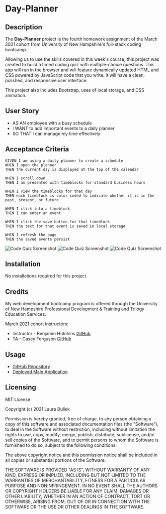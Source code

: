 # Day-Planner

## Description
The **Day-Planner** project is the fourth homework assignment of the March 2021 cohort from University of New Hampshire's full-stack coding bootcamp. 

Allowing us to use the skills covered in this week's course, this project was created to build a timed coding quiz with multiple-choice questions. This app will run in the browser and will feature dynamically updated HTML and CSS powered by JavaScript code that you write. It will have a clean, polished, and responsive user interface.

This project also includes Bootstrap, uses of local storage, and CSS animation. 

## User Story
 -  AS AN employee with a busy schedule
 - I WANT to add important events to a daily planner
 - SO THAT I can manage my time effectively

## Acceptance Criteria
```
GIVEN I am using a daily planner to create a schedule
WHEN I open the planner
THEN the current day is displayed at the top of the calendar

WHEN I scroll down
THEN I am presented with timeblocks for standard business hours

WHEN I view the timeblocks for that day
THEN each timeblock is color coded to indicate whether it is in the past, present, or future

WHEN I click into a timeblock
THEN I can enter an event

WHEN I click the save button for that timeblock
THEN the text for that event is saved in local storage

WHEN I refresh the page
THEN the saved events persist
```
![Code Quiz Screenshot](https://i.postimg.cc/RhKK7m2S/Code-Quiz-Screencapture-1.png)
![Code Quiz Screenshot](https://i.postimg.cc/ydF8nN6b/Code-Quiz-Screenshot-2.png)
![Code Quiz Screenshot](https://i.postimg.cc/R0tSV0tZ/Code-Quiz-Screenshot-3.png)


## Installation
No installations required for this project.

## Credits 
My web development bootcamp program is offered through the University of New Hampshire Professional Development & Training and Trilogy Education Services.

March 2021 cohort instructors:
- Instructor - Benjamin Hutchins [GitHub](https://github.com/benhutchins)
- TA - Casey Ferguson [GitHub](https://github.com/cferg019)

## Usage
* [GitHub Repository](https://github.com/Laura-Bullek/Code-Quiz)
* [Deployed Main Application](https://laura-bullek.github.io/Code-Quiz/)

## Licensing
MIT License

Copyright (c) 2021 Laura Bullek

Permission is hereby granted, free of charge, to any person obtaining a copy
of this software and associated documentation files (the "Software"), to deal
in the Software without restriction, including without limitation the rights
to use, copy, modify, merge, publish, distribute, sublicense, and/or sell
copies of the Software, and to permit persons to whom the Software is
furnished to do so, subject to the following conditions:

The above copyright notice and this permission notice shall be included in all
copies or substantial portions of the Software.

THE SOFTWARE IS PROVIDED "AS IS", WITHOUT WARRANTY OF ANY KIND, EXPRESS OR
IMPLIED, INCLUDING BUT NOT LIMITED TO THE WARRANTIES OF MERCHANTABILITY,
FITNESS FOR A PARTICULAR PURPOSE AND NONINFRINGEMENT. IN NO EVENT SHALL THE
AUTHORS OR COPYRIGHT HOLDERS BE LIABLE FOR ANY CLAIM, DAMAGES OR OTHER
LIABILITY, WHETHER IN AN ACTION OF CONTRACT, TORT OR OTHERWISE, ARISING FROM,
OUT OF OR IN CONNECTION WITH THE SOFTWARE OR THE USE OR OTHER DEALINGS IN THE
SOFTWARE.